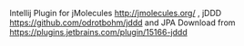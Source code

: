 Intellij Plugin for jMolecules http://jmolecules.org/ , jDDD https://github.com/odrotbohm/jddd and JPA
Download from https://plugins.jetbrains.com/plugin/15166-jddd
